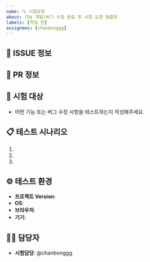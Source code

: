 ```yaml
---
name: 🔍 시험요청
about: 기능 개발/버그 수정 완료 후 시험 요청 템플릿
labels: [작업 전]
assignees: [chanbonggg]
---
```


<!--📚 GitHub 이슈 작성 템플릿 -->
<!-- 필요한 제목을 복사 붙여넣기하여 사용해주세요!
🔍 [시험요청][카테고리] 무슨 부분 시험
🔥 [긴급]
⌛ [~월/일]
-->

🔗 ISSUE 정보
---
<!-- 관련된 기능 개발, 버그 이슈 번호, PR에 대한 작성해주세요. -->
<!-- "- #123, "- https://...ISSUE_URL" 형식으로 작성하여야 이쁘게 보입니다-->

🔗 PR 정보
---
<!-- PR에 대한 번호나 URL을 작성해주세요. -->
<!-- "- #123", "- https://...PR_URL" 형식으로 작성하여야 이쁘게 보입니다-->

🧩 시험 대상
---

- 어떤 기능 또는 버그 수정 사항을 테스트하는지 작성해주세요.

📋 테스트 시나리오
---

<!-- 주요 테스트 케이스를 간단히 작성해주세요 -->

1.
2.
3.

⚙️ 테스트 환경
---
- **프로젝트 Version**:
- **OS**:
- **브라우저**:
- **기기**:

🙋‍♂️ 담당자
---

- **시험담당**: @chanbonggg
